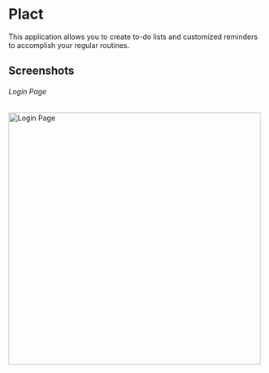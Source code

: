 # Plact

This application allows you to create to-do lists and customized reminders to accomplish your regular routines.

## Screenshots

###### Login Page

<img width="496" alt="Login Page" src="https://user-images.githubusercontent.com/5490407/166130449-ffceeb79-6174-4c80-9189-8ad5f6492f97.png">
